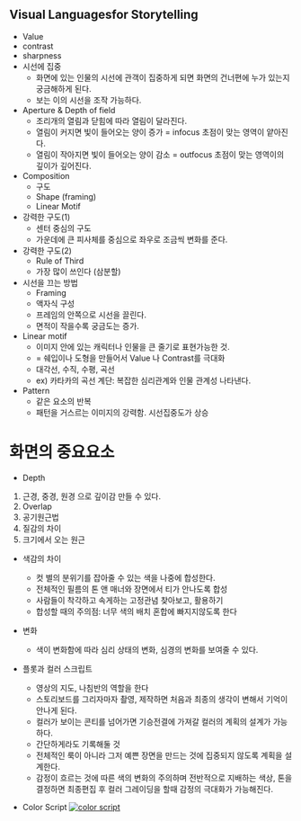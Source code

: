 ## Visual Languagesfor Storytelling
* Value
* contrast 
* sharpness
* 시선에 집중
  - 화면에 있는 인물의 시선에 관객이 집중하게 되면 화면의 건너편에 누가 있는지 궁금해하게 된다.
  - 보는 이의 시선을 조작 가능하다.
* Aperture & Depth of field 
  - 조리개의 열림과 닫힘에 따라 열림이 달라진다.
  - 열림이 커지면 빛이 들어오는 양이 증가 = infocus 초점이 맞는 영역이 얕아진다.
  - 열림이 작아지면 빛이 들어오는 양이 감소 = outfocus 초점이 맞는 영역이의 깊이가 깊어진다.
* Composition
  - 구도
  - Shape (framing)
  - Linear Motif
* 강력한 구도(1)
  - 센터 중심의 구도 
  - 가운데에 큰 피사체를 중심으로 좌우로 조금씩 변화를 준다.
* 강력한 구도(2)
  - Rule of Third
  - 가장 많이 쓰인다 (삼분할)
* 시선을 끄는 방법
  - Framing
  - 액자식 구성
  - 프레임의 안쪽으로 시선을 끌린다.
  - 면적이 작을수록 궁금도는 증가.
 * Linear motif
   - 이미지 안에 있는 캐릭터나 인물을 큰 줄기로 표현가능한 것.
   - = 쉐입이나 도형을 만들어서 Value 나 Contrast를 극대화
   - 대각선, 수직, 수평, 곡선
   - ex) 카타카의 곡선 계단: 복잡한 심리관계와 인물 관계성 나타낸다.
 * Pattern
   - 같은 요소의 반복
   - 패턴을 거스르는 이미지의 강력함. 시선집중도가 상승
  # 화면의 중요요소
  * Depth 
  1. 근경, 중경, 원경 으로 깊이감 만들 수 있다.
  2. Overlap
  3. 공기원근법
  4. 질감의 차이
  5. 크기에서 오는 원근
  * 색감의 차이 
    - 컷 별의 분위기를 잡아줄 수 있는 색을 나중에 합성한다.
    - 전체적인 필름의 톤 앤 매너와 장면에서 티가 안나도록 합성 
    - 사람들이 착각하고 속게하는 고정관념 찾아보고, 활용하기
    - 합성할 때의 주의점: 너무 색의 배치 혼합에 빠지지않도록 한다
  * 변화 
    - 색이 변화함에 따라 심리 상태의 변화, 심경의 변화를 보여줄 수 있다. 
  * 플롯과 컬러 스크립트 
    - 영상의 지도, 나침반의 역할을 한다
    - 스토리보드를 그리자마자 촬영, 제작하면 처음과 최종의 생각이 변해서 기억이 안나게 된다.
    - 컬러가 보이는 콘티를 넘어가면 기승전결에 가져갈 컬러의 계획의 설계가 가능하다.
    - 간단하게라도 기록해둘 것
    - 전체적인 룩이 아니라 그저 예쁜 장면을 만드는 것에 집중되지 않도록 계획을 설계한다.
    - 감정이 흐르는 것에 따른 색의 변화의 주의하며 전반적으로 지배하는 색상, 톤을 결정하면 최종편집 후 컬러 그레이딩을 할때 감정의 극대화가 가능해진다.
    
   * Color Script
    [![color script](https://3.bp.blogspot.com/-S41svbNFyGc/Wgx9w70lE_I/AAAAAAAACwU/V9BrpmW9PB4Za77ZTtRHPVrt6jflB1KpQCLcBGAs/s1600/findingNemo.jpg)](https://github.com/c176213JeongHyun/2Ddigital-compositing)

